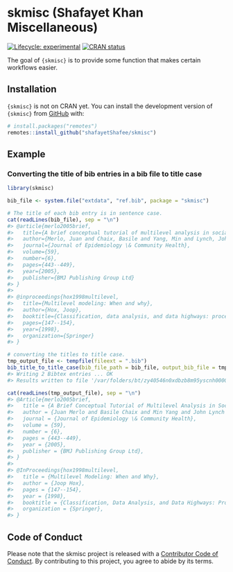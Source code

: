 
<!-- README.md is generated from README.Rmd. Please edit that file -->

# skmisc (Shafayet Khan Miscellaneous)

<!-- badges: start -->

[![Lifecycle:
experimental](https://img.shields.io/badge/lifecycle-experimental-orange.svg)](https://lifecycle.r-lib.org/articles/stages.html#experimental)
[![CRAN
status](https://www.r-pkg.org/badges/version/skmisc)](https://CRAN.R-project.org/package=skmisc)
<!-- badges: end -->

The goal of `{skmisc}` is to provide some function that makes certain
workflows easier.

## Installation

`{skmisc}` is not on CRAN yet. You can install the development version
of `{skmisc}` from [GitHub](https://github.com/) with:

``` r
# install.packages("remotes")
remotes::install_github("shafayetShafee/skmisc")
```

## Example

### Converting the title of bib entries in a bib file to title case

``` r
library(skmisc)

bib_file <- system.file("extdata", "ref.bib", package = "skmisc")

# The title of each bib entry is in sentence case.
cat(readLines(bib_file), sep = "\n")
#> @article{merlo2005brief,
#>   title={A brief conceptual tutorial of multilevel analysis in social epidemiology: linking the statistical concept of clustering to the idea of contextual phenomenon},
#>   author={Merlo, Juan and Chaix, Basile and Yang, Min and Lynch, John and R{\aa}stam, Lennart},
#>   journal={Journal of Epidemiology \& Community Health},
#>   volume={59},
#>   number={6},
#>   pages={443--449},
#>   year={2005},
#>   publisher={BMJ Publishing Group Ltd}
#> }
#> 
#> @inproceedings{hox1998multilevel,
#>   title={Multilevel modeling: When and why},
#>   author={Hox, Joop},
#>   booktitle={Classification, data analysis, and data highways: proceedings of the 21st Annual Conference of the Gesellschaft f{\"u}r Klassifikation eV, University of Potsdam, March 12--14, 1997},
#>   pages={147--154},
#>   year={1998},
#>   organization={Springer}
#> }

# converting the titles to title case.
tmp_output_file <- tempfile(fileext = ".bib")
bib_title_to_title_case(bib_file_path = bib_file, output_bib_file = tmp_output_file)
#> Writing 2 Bibtex entries ... OK
#> Results written to file '/var/folders/bt/zy40546n0xdbzb8m95yscnh00000gn/T//Rtmpb8fwWd/file786795c799f.bib'

cat(readLines(tmp_output_file), sep = "\n")
#> @Article{merlo2005brief,
#>   title = {A Brief Conceptual Tutorial of Multilevel Analysis in Social Epidemiology: Linking the Statistical Concept of Clustering to the Idea of Contextual Phenomenon},
#>   author = {Juan Merlo and Basile Chaix and Min Yang and John Lynch and Lennart R{\r a}stam},
#>   journal = {Journal of Epidemiology \& Community Health},
#>   volume = {59},
#>   number = {6},
#>   pages = {443--449},
#>   year = {2005},
#>   publisher = {BMJ Publishing Group Ltd},
#> }
#> 
#> @InProceedings{hox1998multilevel,
#>   title = {Multilevel Modeling: When and Why},
#>   author = {Joop Hox},
#>   pages = {147--154},
#>   year = {1998},
#>   booktitle = {Classification, Data Analysis, and Data Highways: Proceedings of the 21st Annual Conference of the Gesellschaft F{\"U}r Klassifikation eV, University of Potsdam, March 12--14, 1997},
#>   organization = {Springer},
#> }
```

## Code of Conduct

Please note that the skmisc project is released with a [Contributor Code
of
Conduct](https://contributor-covenant.org/version/2/1/CODE_OF_CONDUCT.html).
By contributing to this project, you agree to abide by its terms.
